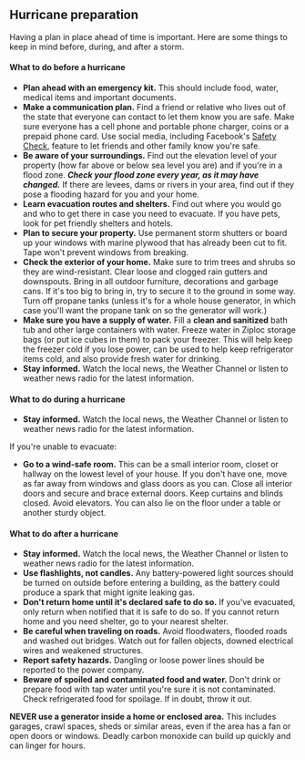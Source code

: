 ## Hurricane preparation

Having a plan in place ahead of time is important. Here are some things to keep in mind before, during, and after a storm.

#### What to do before a hurricane

- **Plan ahead with an emergency kit.** This should include food, water, medical items and important documents.
- **Make a communication plan.** Find a friend or relative who lives out of the state that everyone can contact to let them know you are safe. Make sure everyone has a cell phone and portable phone charger, coins or a prepaid phone card. Use social media, including Facebook's [Safety Check](https://www.facebook.com/about/safetycheck/), feature to let friends and other family know you're safe.
- **Be aware of your surroundings.** Find out the elevation level of your property (how far above or below sea level you are) and if you're in a flood zone. ***Check your flood zone every year, as it may have changed.*** If there are levees, dams or rivers in your area, find out if they pose a flooding hazard for you and your home. 
- **Learn evacuation routes and shelters.** Find out where you would go and who to get there in case you need to evacuate. If you have pets, look for pet friendly shelters and hotels.
- **Plan to secure your property.**  Use permanent storm shutters or board up your windows with marine plywood that has already been cut to fit. Tape won't prevent windows from breaking.
- **Check the exterior of your home.** Make sure to trim trees and shrubs so they are wind-resistant. Clear loose and clogged rain gutters and downspouts. Bring in all outdoor furniture, decorations and garbage cans. If it's too big to bring in, try to secure it to the ground in some way. Turn off propane tanks (unless it's for a whole house generator, in which case you'll want the propane tank on so the generator will work.)
- **Make sure you have a supply of water.** Fill a **clean and sanitized** bath tub and other large containers with water. Freeze water in Ziploc storage bags (or put ice cubes in them) to pack your freezer. This will help keep the freezer cold if you lose power, can be used to help keep refrigerator items cold, and also provide fresh water for drinking.
- **Stay informed.** Watch the local news, the Weather Channel or listen to weather news radio for the latest information.

#### What to do during a hurricane

- **Stay informed.** Watch the local news, the Weather Channel or listen to weather news radio for the latest information.

If you're unable to evacuate:

- **Go to a wind-safe room.** This can be a small interior room, closet or hallway on the lowest level of your house. If you don't have one, move as far away from windows and glass doors as you can. Close all interior doors and secure and brace external doors.  Keep curtains and blinds closed. Avoid elevators. You can also lie on the floor under a table or another sturdy object.

#### What to do after a hurricane

- **Stay informed.** Watch the local news, the Weather Channel or listen to weather news radio for the latest information.
- **Use flashlights, not candles.** Any battery-powered light sources should be turned on outside before entering a building, as the battery could produce a spark that might ignite leaking gas.
- **Don't return home until it's declared safe to do so.** If you've evacuated, only return when notified that it is safe to do so. If you cannot return home and you need shelter, go to your nearest shelter.
- **Be careful when traveling on roads.** Avoid floodwaters, flooded roads and washed out bridges. Watch out for fallen objects, downed electrical wires and weakened structures.
- **Report safety hazards.** Dangling or loose power lines should be reported to the power company.
- **Beware of spoiled and contaminated food and water.** Don't drink or prepare food with tap water until you're sure it is not contaminated. Check refrigerated food for spoilage. If in doubt, throw it out.

**NEVER use a generator inside a home or enclosed area.** This includes garages, crawl spaces, sheds or similar areas, even if the area has a fan or open doors or windows. Deadly carbon monoxide can build up quickly and can linger for hours.

